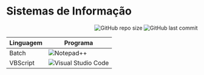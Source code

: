 # Sistemas de Informação

<p align="right">
    <img alt="GitHub repo size" src="https://img.shields.io/github/repo-size/BiancaFSilva/ISI002">
    <img alt="GitHub last commit" src="https://img.shields.io/github/last-commit/BiancaFSilva/ISI002">
</p>

| Linguagem              | Programa                                                                          |
|------------------------|-----------------------------------------------------------------------------------|
| Batch                  | ![Notepad++](https://img.shields.io/badge/Notepad++-90E59A.svg?style=for-the-badge&logo=notepad%2b%2b&logoColor=black)    |
| VBScript               | ![Visual Studio Code](https://img.shields.io/badge/Visual%20Studio%20Code-0078d7.svg?style=for-the-badge&logo=visual-studio-code&logoColor=white) |
